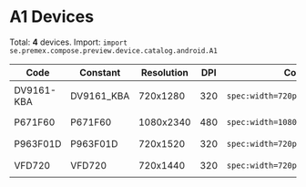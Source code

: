 # A1 Devices

Total: **4** devices. Import: `import se.premex.compose.preview.device.catalog.android.A1`

| Code | Constant | Resolution | DPI | Compose Spec | Preview Usage |
|------|----------|------------|-----|-------------|---------------|
| DV9161-KBA | DV9161_KBA | 720x1280 | 320 | `spec:width=720px,height=1280px,dpi=320` | `@Preview(device = A1.DV9161_KBA)` |
| P671F60 | P671F60 | 1080x2340 | 480 | `spec:width=1080px,height=2340px,dpi=480` | `@Preview(device = A1.P671F60)` |
| P963F01D | P963F01D | 720x1520 | 320 | `spec:width=720px,height=1520px,dpi=320` | `@Preview(device = A1.P963F01D)` |
| VFD720 | VFD720 | 720x1440 | 320 | `spec:width=720px,height=1440px,dpi=320` | `@Preview(device = A1.VFD720)` |

<!-- Generated automatically. Do not edit manually. -->
